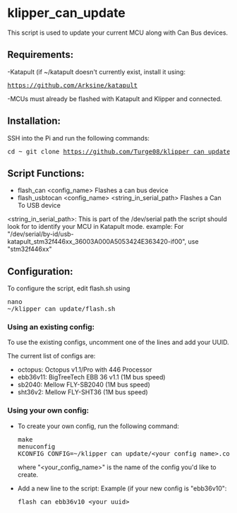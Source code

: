 # klipper_can_update

This script is used to update your current MCU along with Can Bus devices.

## Requirements:
-Katapult (if ~/katapult doesn't currently exist, install it using: <pre>https://github.com/Arksine/katapult</pre>
-MCUs must already be flashed with Katapult and Klipper and connected.

## Installation:

SSH into the Pi and run the following commands:<pre>cd ~
git clone https://github.com/Turge08/klipper_can_update</pre>

## Script Functions:

- flash_can <config_name> <uuid>
Flashes a can bus device
- flash_usbtocan <config_name> <uuid> <string_in_serial_path>
Flashes a Can To USB device

<string_in_serial_path>: This is part of the /dev/serial path  the script should look for to identify your MCU in Katapult mode. example: For "/dev/serial/by-id/usb-katapult_stm32f446xx_36003A000A5053424E363420-if00", use "stm32f446xx"

## Configuration:

To configure the script, edit flash.sh using <pre>nano ~/klipper_can_update/flash.sh</pre>

### Using an existing config:

To use the existing configs, uncomment one of the lines and add your UUID.

The current list of configs are:

- octopus: Octopus v1.1/Pro with 446 Processor
- ebb36v11: BigTreeTech EBB 36 v1.1 (1M bus speed)
- sb2040: Mellow FLY-SB2040 (1M bus speed)
- sht36v2: Mellow FLY-SHT36 (1M bus speed)

### Using your own config:

- To create your own config, run the following command: <pre>make menuconfig KCONFIG_CONFIG=~/klipper_can_update/<your_config_name>.config</pre> where "<your_config_name>" is the name of the config you'd like to create.

- Add a new line to the script:
Example (if your new config is "ebb36v10": <pre>flash_can ebb36v10 <your_uuid></pre>
